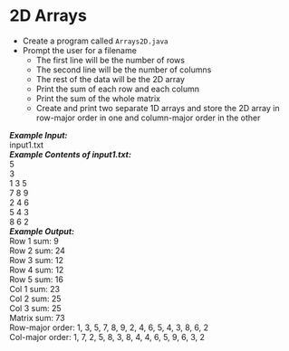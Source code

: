 # 2D Arrays

- Create a program called `Arrays2D.java`
- Prompt the user for a filename
  - The first line will be the number of rows
  - The second line will be the number of columns
  - The rest of the data will be the 2D array
  - Print the sum of each row and each column
  - Print the sum of the whole matrix
  - Create and print two separate 1D arrays and store the 2D array in row-major order in one and column-major order in the other

***Example Input:***\
input1.txt\
***Example Contents of input1.txt:***\
5\
3\
1 3 5\
7 8 9\
2 4 6\
5 4 3\
8 6 2\
***Example Output:***\
Row 1 sum: 9\
Row 2 sum: 24\
Row 3 sum: 12\
Row 4 sum: 12\
Row 5 sum: 16\
Col 1 sum: 23\
Col 2 sum: 25\
Col 3 sum: 25\
Matrix sum: 73\
Row-major order: 1, 3, 5, 7, 8, 9, 2, 4, 6, 5, 4, 3, 8, 6, 2\
Col-major order: 1, 7, 2, 5, 8, 3, 8, 4, 4, 6, 5, 9, 6, 3, 2
